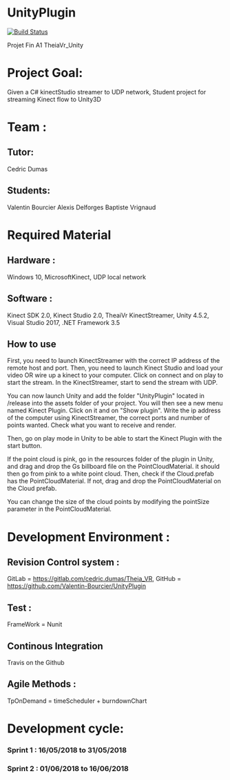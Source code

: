 # UnityPlugin 
[![Build Status](https://travis-ci.org/Valentin-Bourcier/UnityPlugin.svg?branch=master)](https://travis-ci.org/Valentin-Bourcier/UnityPlugin)

Projet Fin A1 TheiaVr_Unity

# Project Goal:
Given a C# kinectStudio streamer to UDP network, Student project for streaming Kinect flow to Unity3D

# Team : 
## Tutor: 
Cedric Dumas
## Students: 
Valentin Bourcier 
Alexis Delforges
Baptiste Vrignaud

# Required Material
## Hardware : 
Windows 10,
MicrosoftKinect,
UDP local network
## Software : 
Kinect SDK 2.0,
Kinect Studio 2.0,
TheaiVr KinectStreamer,
Unity 4.5.2,
Visual Studio 2017,
.NET Framework 3.5

## How to use

First, you need to launch KinectStreamer with the correct IP address of the remote host and port.
Then, you need to launch Kinect Studio and load your video OR wire up a kinect to your computer. Click on connect and on play to start the stream.
In the KinectStreamer, start to send the stream with UDP.

You can now launch Unity and add the folder "UnityPlugin" located in /release into the assets folder of your project. You will then see a new menu named Kinect Plugin. Click on it and on "Show plugin". Write the ip address of the computer using KinectStreamer, the correct ports and number of points wanted. Check what you want to receive and render.

Then, go on play mode in Unity to be able to start the Kinect Plugin with the start button.

If the point cloud is pink, go in the resources folder of the plugin in Unity, and drag and drop the Gs billboard file on the PointCloudMaterial. it should then go from pink to a white point cloud. Then, check if the Cloud.prefab has the PointCloudMaterial. If not, drag and drop the PointCloudMaterial on the Cloud prefab.

You can change the size of the cloud points by modifying the pointSize parameter in the PointCloudMaterial.

# Development Environment : 
## Revision Control system : 
GitLab = https://gitlab.com/cedric.dumas/Theia_VR,
GitHub = https://github.com/Valentin-Bourcier/UnityPlugin 

## Test : 
FrameWork  = Nunit
## Continous Integration
Travis on the Github
## Agile Methods : 
TpOnDemand = timeScheduler + burndownChart

# Development cycle:
### Sprint 1 : 16/05/2018 to 31/05/2018
### Sprint 2 : 01/06/2018 to 16/06/2018

